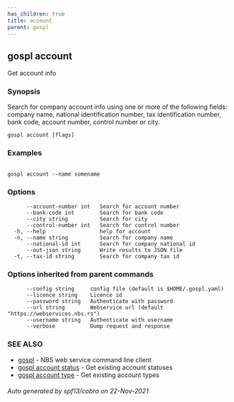 ```yaml
---
has_children: true
title: account
parent: gospl
---
```

## gospl account

Get account info

### Synopsis

Search for company account info using one or more of the following fields:
company name, national identification number, tax identification number, bank code, account number,
control number or city.


```
gospl account [flags]
```

### Examples

```

gospl account --name somename

```

### Options

```
      --account-number int   Search for account number
      --bank-code int        Search for bank code
      --city string          Search for city
      --control-number int   Search for control number
  -h, --help                 help for account
  -n, --name string          Search for company name
      --national-id int      Search for company national id
      --out-json string      Write results to JSON file
  -t, --tax-id string        Search for company tax id
```

### Options inherited from parent commands

```
      --config string     config file (default is $HOME/.gospl.yaml)
      --licence string    Licence id
      --password string   Authenticate with password
      --url string        Webservice url (default "https://webservices.nbs.rs")
      --username string   Authenticate with username
      --verbose           Dump request and response
```

### SEE ALSO

* [gospl](../gospl.md)	 - NBS web service command line client
* [gospl account status](gospl_account_status.md)	 - Get existing account statuses
* [gospl account type](gospl_account_type.md)	 - Get existing account types

###### Auto generated by spf13/cobra on 22-Nov-2021
